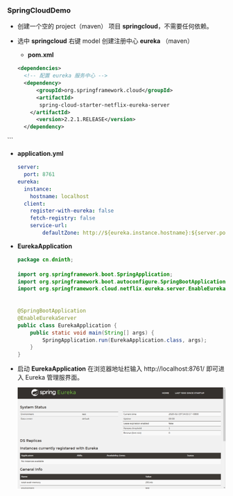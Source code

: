 ### SpringCloudDemo

- 创建一个空的 project（maven） 项目 **springcloud**，不需要任何依赖。

- 选中 **springcloud**  右键 model 创建注册中心 **eureka** （maven）

  -  **pom.xml** 
  
  ```xml
  <dependencies>
  	<!-- 配置 eureka 服务中心 -->
  	<dependency>
  		<groupId>org.springframework.cloud</groupId>
  		<artifactId>
         spring-cloud-starter-netflix-eureka-server
      </artifactId>
  		<version>2.2.1.RELEASE</version>
  	</dependency>
</dependencies>
  ```
  
  - **application.yml** 
  
    ```yaml
    server:
      port: 8761
    eureka:
      instance:
        hostname: localhost
      client:
        register-with-eureka: false
        fetch-registry: false
        service-url:
      		defaultZone: http://${eureka.instance.hostname}:${server.port}/eureka/
    ```
  
  - **EurekaApplication** 
  
    ```java
    package cn.dninth;
    
    import org.springframework.boot.SpringApplication;
    import org.springframework.boot.autoconfigure.SpringBootApplication;
    import org.springframework.cloud.netflix.eureka.server.EnableEurekaServer;
    
    
    @SpringBootApplication
    @EnableEurekaServer
    public class EurekaApplication {
        public static void main(String[] args) {
            SpringApplication.run(EurekaApplication.class, args);
        }
    }
    
    ```
  
- 启动 **EurekaApplication** 在浏览器地址栏输入 http://localhost:8761/ 即可进入 Eureka 管理服界面。

  ![](img/eureka.png)
